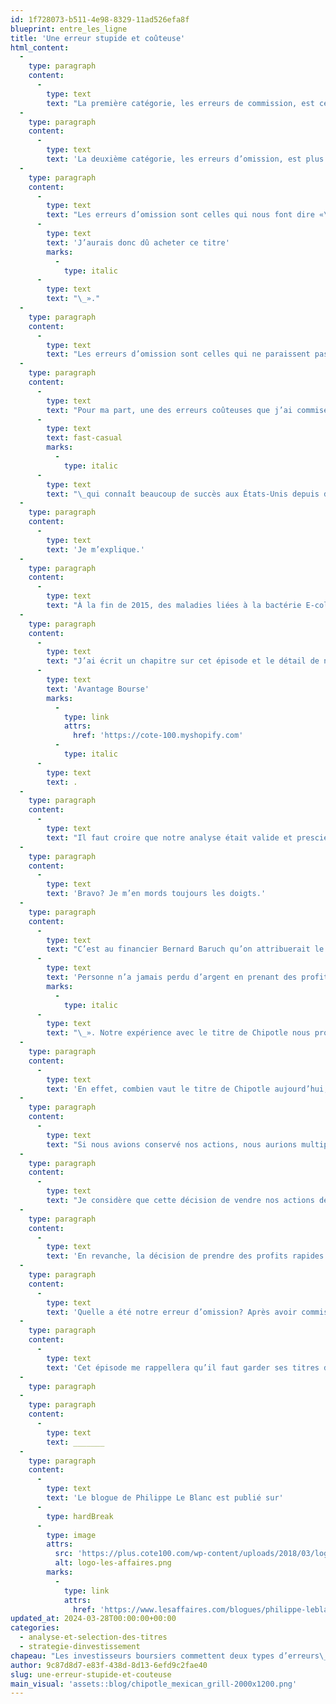 ```yaml
---
id: 1f728073-b511-4e98-8329-11ad526efa8f
blueprint: entre_les_ligne
title: 'Une erreur stupide et coûteuse'
html_content:
  -
    type: paragraph
    content:
      -
        type: text
        text: "La première catégorie, les erreurs de commission, est celle qui nous vient généralement à l’esprit\_: ce sont les erreurs que nous avons commises dans le passé, les titres que nous avons acquis ou vendus par erreur. Je suis certain que, comme moi, vous avez commis de telles erreurs. Vous possédez probablement dans votre portefeuille des titres qui vous remettent ces erreurs sur le nez."
  -
    type: paragraph
    content:
      -
        type: text
        text: 'La deuxième catégorie, les erreurs d’omission, est plus nébuleuse; elle regroupe toutes les décisions que nous aurions dû prendre, mais que nous n’avons pas prises. Ce sont surtout les titres que nous avons vu passer, que nous avons regardés, analysés et décidé de ne pas acheter pour les voir s’apprécier fortement par la suite.'
  -
    type: paragraph
    content:
      -
        type: text
        text: "Les erreurs d’omission sont celles qui nous font dire «\_"
      -
        type: text
        text: 'J’aurais donc dû acheter ce titre'
        marks:
          -
            type: italic
      -
        type: text
        text: "\_»."
  -
    type: paragraph
    content:
      -
        type: text
        text: "Les erreurs d’omission sont celles qui ne paraissent pas sur notre tableau de chasse. Elles passent tout simplement inaperçues – personne ne viendra vous blâmer de ne pas avoir acheté d’actions d’Amazon\_en 2005… même si vous aviez analysé le titre de près à l’époque et décidé de ne pas l’acheter! La seule personne qui vous blâmera peut-être est vous-même."
  -
    type: paragraph
    content:
      -
        type: text
        text: "Pour ma part, une des erreurs coûteuses que j’ai commises dans la gestion de nos portefeuilles sous gestion concerne le titre de Chipotle («\_CMG\_»). La plupart d’entre vous connaissez probablement cette chaîne de restaurants de type\_"
      -
        type: text
        text: fast-casual
        marks:
          -
            type: italic
      -
        type: text
        text: "\_qui connaît beaucoup de succès aux États-Unis depuis de nombreuses années. Dans ce cas précis, je trouve que mon erreur a été encore pire qu’une simple erreur d’omission – elle regroupe ni plus ni moins à la fois des erreurs de commission et d’omission!"
  -
    type: paragraph
    content:
      -
        type: text
        text: 'Je m’explique.'
  -
    type: paragraph
    content:
      -
        type: text
        text: "À la fin de 2015, des maladies liées à la bactérie E-coli se sont déclarées chez des clients de plusieurs restaurants Chipotle. Ces incidents ont fait chuter son titre, mais ont également eu un impact très négatif sur ses résultats financiers en 2016 et 2017. Or, à la fin de 2017, nous avons été alertés par la baisse sensible du titre, qui valait alors moins de 300 $ par rapport à son sommet de plus de 700\_$ avant les incidents de E-coli. Nous avons alors examiné la société de près et l’avons achetée en novembre 2017 et en février 2018 dans un de nos fonds, à un prix moyen inférieur à 280 $ l’action."
  -
    type: paragraph
    content:
      -
        type: text
        text: "J’ai écrit un chapitre sur cet épisode et le détail de notre analyse du titre dans mon livre,\_"
      -
        type: text
        text: 'Avantage Bourse'
        marks:
          -
            type: link
            attrs:
              href: 'https://cote-100.myshopify.com'
          -
            type: italic
      -
        type: text
        text: .
  -
    type: paragraph
    content:
      -
        type: text
        text: "Il faut croire que notre analyse était valide et presciente. Quelques mois plus tard, le titre de Chipotle avait rebondi à plus de 450\_$. Nous avons donc pris la décision de vendre nos actions (à un prix moyen de plus de 466\_$), pour un rendement très attrayant de près de 68\_% en un peu plus de six mois."
  -
    type: paragraph
    content:
      -
        type: text
        text: 'Bravo? Je m’en mords toujours les doigts.'
  -
    type: paragraph
    content:
      -
        type: text
        text: "C’est au financier Bernard Baruch qu’on attribuerait le dicton qui veut que «\_"
      -
        type: text
        text: 'Personne n’a jamais perdu d’argent en prenant des profits'
        marks:
          -
            type: italic
      -
        type: text
        text: "\_». Notre expérience avec le titre de Chipotle nous prouve que ce dicton est particulièrement coûteux."
  -
    type: paragraph
    content:
      -
        type: text
        text: 'En effet, combien vaut le titre de Chipotle aujourd’hui, un peu moins de six ans après la vente du reste de nos actions? Environ 2 900 $!'
  -
    type: paragraph
    content:
      -
        type: text
        text: "Si nous avions conservé nos actions, nous aurions multiplié notre mise initiale par plus de 10! Il s’agit d’un rendement de plus de 940\_%, ou d’un rendement annuel composé d’environ 34\_%. Avec le recul, le rendement de 68 % que nous avons réalisé me paraît bien médiocre."
  -
    type: paragraph
    content:
      -
        type: text
        text: "Je considère que cette décision de vendre nos actions de Chipotle a été une de mes pires erreurs de commission. Le raisonnement qui nous avait incité à acheter le titre était excellent\_: nous avons profité d’une crise (E-coli) que considérions temporaire pour acheter le titre d’une société de qualité, dont nous comprenions bien le modèle d’affaires, à un prix attrayant."
  -
    type: paragraph
    content:
      -
        type: text
        text: 'En revanche, la décision de prendre des profits rapides a été stupide et coûteuse.'
  -
    type: paragraph
    content:
      -
        type: text
        text: 'Quelle a été notre erreur d’omission? Après avoir commis l’erreur de vendre le titre de Chipotle, nous aurions très bien pu la réparer dans les mois qui ont suivi en rachetant le titre, quitte à le payer plus cher.'
  -
    type: paragraph
    content:
      -
        type: text
        text: 'Cet épisode me rappellera qu’il faut garder ses titres de qualité à long terme et ne pas les vendre simplement parce qu’ils nous ont procuré de bons rendements en peu de temps.'
  -
    type: paragraph
  -
    type: paragraph
    content:
      -
        type: text
        text: _______
  -
    type: paragraph
    content:
      -
        type: text
        text: 'Le blogue de Philippe Le Blanc est publié sur'
      -
        type: hardBreak
      -
        type: image
        attrs:
          src: 'https://plus.cote100.com/wp-content/uploads/2018/03/logo-les-affaires.png'
          alt: logo-les-affaires.png
        marks:
          -
            type: link
            attrs:
              href: 'https://www.lesaffaires.com/blogues/philippe-leblanc/une-erreur-stupide-et-couteuse/648609'
updated_at: 2024-03-28T00:00:00+00:00
categories:
  - analyse-et-selection-des-titres
  - strategie-dinvestissement
chapeau: "Les investisseurs boursiers commettent deux types d’erreurs\_: les erreurs de commission et les erreurs d’omission."
author: 9c87d8d7-e83f-438d-8d13-6efd9c2fae40
slug: une-erreur-stupide-et-couteuse
main_visual: 'assets::blog/chipotle_mexican_grill-2000x1200.png'
---
```

